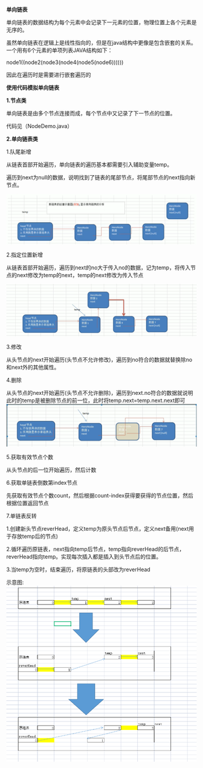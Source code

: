**单向链表**

单向链表的数据结构为每个元素中会记录下一元素的位置，物理位置上各个元素是无序的。

虽然单向链表在逻辑上是线性指向的，但是在java结构中更像是包含嵌套的关系。一个用有6个元素的单项列表JAVA结构如下：

node1((node2(node3(node4(node5(node6))))))

因此在遍历时是需要进行嵌套遍历的

**使用代码模拟单向链表**

**1.节点类**

单向链表是由多个节点连接而成，每个节点中又记录了下一节点的位置。

代码见（NodeDemo.java）

**2.单向链表类**

1.队尾新增

从链表首部开始遍历，单向链表的遍历基本都需要引入辅助变量temp。

遍历到next为null的数据，说明找到了链表的尾部节点，将尾部节点的next指向新节点。

![](/src/main/resources/image/SingleLinkedList_1.png)

2.指定位置新增

从链表首部开始遍历，遍历到next的no大于传入no的数据，记为temp，将传入节点的next修改为temp的next，temp的next修改为传入节点

![](/src/main/resources/image/SingleLinkedList_2.png)

3.修改

从头节点的next开始遍历(头节点不允许修改)，遍历到no符合的数据就替换除no和next外的其他属性。



4.删除

从头节点的next开始遍历(头节点不允许删除)，遍历到next.no符合的数据就说明此时的temp是被删除节点的前一位，此时将temp.next=temp.next.next即可
![](/src/main/resources/image/singleLinkedList_3.png)



5.获取有效节点个数

从头节点的后一位开始遍历，然后计数



6.获取单链表倒数第index节点

先获取有效节点个数count，然后根据count-index获得要获得的节点位置，然后根据位置返回节点



7.单链表反转

1.创建新头节点reverHead，定义temp为原头节点后节点，定义next备用(next用于存放temp后的节点)

2.循环遍历原链表，next指向temp后节点，temp指向reverHead的后节点，reverHead指向temp。实现每次插入都是插入到头节点后的位置。

3.当temp为空时，结束遍历，将原链表的头部改为reverHead

示意图:
![](/src/main/resources/image/SingleLinkedList_4.png)
